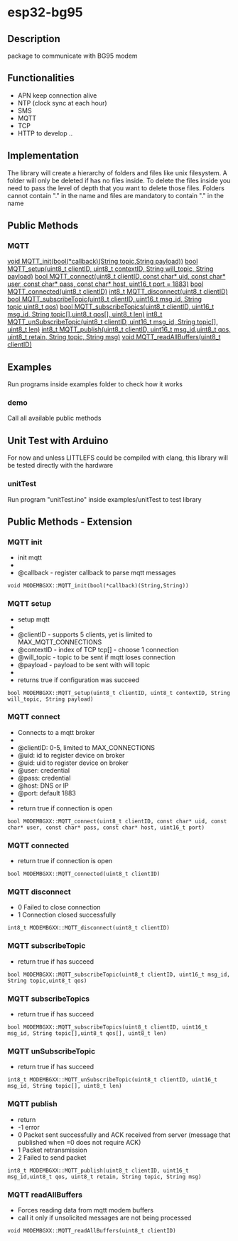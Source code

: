 # esp32-bg95

## Description
package to communicate with BG95 modem

## Functionalities

- APN keep connection alive
- NTP (clock sync at each hour)
- SMS
- MQTT
- TCP
- HTTP to develop ..

## Implementation
The library will create a hierarchy of folders and files like unix filesystem.
A folder will only be deleted if has no files inside. To delete the files inside you need to
pass the level of depth that you want to delete those files.
Folders cannot contain "." in the name and files are mandatory to contain "." in the name

## Public Methods

### MQTT

[void MQTT_init(bool(*callback)(String topic,String payload))](#MQTT-init)
[bool MQTT_setup(uint8_t clientID, uint8_t contextID, String will_topic, String payload)](#MQTT-setup)
[bool MQTT_connect(uint8_t clientID, const char* uid, const char* user, const char* pass, const char* host, uint16_t port = 1883)](#MQTT-connect)
[bool MQTT_connected(uint8_t clientID)](#MQTT-connected)
[int8_t MQTT_disconnect(uint8_t clientID)](#MQTT-disconnect)
[bool MQTT_subscribeTopic(uint8_t clientID, uint16_t msg_id, String topic,uint8_t qos)](#MQTT-subscribeTopic)
[bool MQTT_subscribeTopics(uint8_t clientID, uint16_t msg_id, String topic[],uint8_t qos[], uint8_t len)](#MQTT-subscribeTopics)
[int8_t MQTT_unSubscribeTopic(uint8_t clientID, uint16_t msg_id, String topic[], uint8_t len)](#MQTT-unSubscribeTopic)
[int8_t MQTT_publish(uint8_t clientID, uint16_t msg_id,uint8_t qos, uint8_t retain, String topic, String msg)](#MQTT-publish)
[void MQTT_readAllBuffers(uint8_t clientID)](#MQTT-readAllBuffers)


## Examples
  Run programs inside examples folder to check how it works
### demo
  Call all available public methods

## Unit Test with Arduino
  For now and unless LITTLEFS could be compiled with clang, this library will be tested directly with the hardware
### unitTest
  Run program "unitTest.ino" inside examples/unitTest to test library

## Public Methods - Extension

### MQTT init
* init mqtt
*
* @callback - register callback to parse mqtt messages
```
void MODEMBGXX::MQTT_init(bool(*callback)(String,String))
```

### MQTT setup
* setup mqtt
*
* @clientID - supports 5 clients, yet is limited to MAX_MQTT_CONNECTIONS
* @contextID - index of TCP tcp[] - choose 1 connection
* @will_topic - topic to be sent if mqtt loses connection
* @payload - payload to be sent with will topic
*
* returns true if configuration was succeed
```
bool MODEMBGXX::MQTT_setup(uint8_t clientID, uint8_t contextID, String will_topic, String payload)
```

### MQTT connect
* Connects to a mqtt broker
*
* @clientID: 0-5, limited to MAX_CONNECTIONS
* @uid: id to register device on broker
* @uid: uid to register device on broker
* @user: credential
* @pass: credential
* @host: DNS or IP
* @port: default 1883
*
* return true if connection is open
```
bool MODEMBGXX::MQTT_connect(uint8_t clientID, const char* uid, const char* user, const char* pass, const char* host, uint16_t port)
```

### MQTT connected
* return true if connection is open
```
bool MODEMBGXX::MQTT_connected(uint8_t clientID)
```

### MQTT disconnect
* 0 Failed to close connection
*	1 Connection closed successfully
```
int8_t MODEMBGXX::MQTT_disconnect(uint8_t clientID)
```

### MQTT subscribeTopic
* return true if has succeed
```
bool MODEMBGXX::MQTT_subscribeTopic(uint8_t clientID, uint16_t msg_id, String topic,uint8_t qos)
```

### MQTT subscribeTopics
* return true if has succeed
```
bool MODEMBGXX::MQTT_subscribeTopics(uint8_t clientID, uint16_t msg_id, String topic[],uint8_t qos[], uint8_t len)
```

### MQTT unSubscribeTopic
* return true if has succeed
```
int8_t MODEMBGXX::MQTT_unSubscribeTopic(uint8_t clientID, uint16_t msg_id, String topic[], uint8_t len)
```

### MQTT publish
*	return
*	-1 error
*	0 Packet sent successfully and ACK received from server (message that published when <qos>=0 does not require ACK)
*	1 Packet retransmission
*	2 Failed to send packet
```
int8_t MODEMBGXX::MQTT_publish(uint8_t clientID, uint16_t msg_id,uint8_t qos, uint8_t retain, String topic, String msg)
```

### MQTT readAllBuffers
* Forces reading data from mqtt modem buffers
* call it only if unsolicited messages are not being processed
```
void MODEMBGXX::MQTT_readAllBuffers(uint8_t clientID)
```
